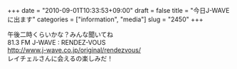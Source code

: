 +++
date = "2010-09-01T10:33:53+09:00"
draft = false
title = "今日J-WAVEに出ます"
categories = ["information", "media"]
slug = "2450"
+++

<p>午後二時くらいかな？みんな聞いてね<br />
81.3 FM J-WAVE : RENDEZ-VOUS<br />
<a href="http://www.j-wave.co.jp/original/rendezvous/" target="_blank">http://www.j-wave.co.jp/original/rendezvous/</a><br />
レイチェルさんに会えるの楽しみだ！</p>
